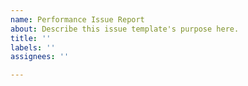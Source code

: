 ```yaml
---
name: Performance Issue Report
about: Describe this issue template's purpose here.
title: ''
labels: ''
assignees: ''

---
```



